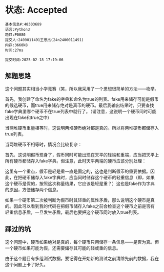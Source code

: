 # 状态: Accepted
~~~
基本信息#:48303689
语言:Python3
题目:P0080
提交人:2400011491王思杰(24n2400011491)
内存:3660kB
时间:27ms

提交时间:2025-02-18 17:19:06
~~~


## 解题思路
这个问题其实相当小学竞赛（笑，所以我采用了一个思想很简单的方法——枚举。

首先，我创建了命名为fake的字典和命名为true的列表。fake用来储存可能是假币的候选硬币，而true用来储存绝对是真币的硬币。最后我输出结果时，只要查找fake字典里哪个硬币不在true列表中就行了。（请注意，这说明一个硬币同时可能出现在fake和true之中）

当两堆硬币重量相等时，这说明两堆硬币绝对都是真的。所以将两堆硬币都储存入true列表。

当两堆硬币不相等时，情况会比较复杂：

首先，这说明假币现身了，假币同时可能出现在天平的轻端和重端，应当把天平上所有硬币都储存入fake字典。但注意，此时天平两端的硬币应该分别处理：

这里有一个重点，假币是轻是重一直是固定的，这也是判断假币的重要依据。因此，在把硬币储存入fake字典时，应当同时储存这个硬币的轻重信息（即，如果这个硬币是假的，按照这次称量结果，它应该是轻是重？）这也是fake作为字典的原因，方便储存两个信息。

如果一个硬币第二次被判断为假币时其轻重的属性矛盾，那么说明这个硬币是真的。因此可以看到我的代码在把假币储存入fake之前会检查这个硬币之前是否有轻重信息矛盾，一旦发生矛盾，最后也要把这个硬币同时放入true列表。

## 踩过的坑

这个问题中，硬币如果绝对是真的，每个硬币只用储存一条信息——是否为真。但一个硬币如果可能为假，还需要储存其可能的轻或重的信息。

由于这个题目有多组测试数据，要记得在开始新的测试之前清除先前的数据，我在这个问题上卡了好久。
